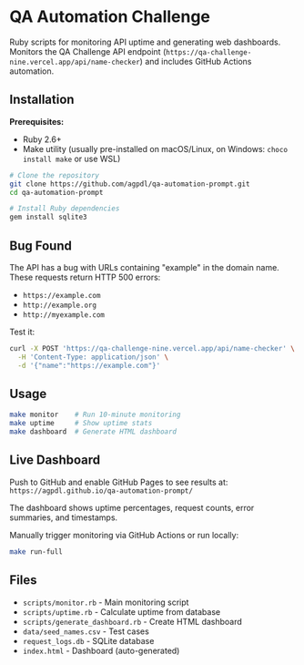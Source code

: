 # QA Automation Challenge

Ruby scripts for monitoring API uptime and generating web dashboards. Monitors the QA Challenge API endpoint (`https://qa-challenge-nine.vercel.app/api/name-checker`) and includes GitHub Actions automation.

## Installation

**Prerequisites:**
- Ruby 2.6+ 
- Make utility (usually pre-installed on macOS/Linux, on Windows: `choco install make` or use WSL)

```bash
# Clone the repository
git clone https://github.com/agpdl/qa-automation-prompt.git
cd qa-automation-prompt

# Install Ruby dependencies
gem install sqlite3
```

## Bug Found

The API has a bug with URLs containing "example" in the domain name. These requests return HTTP 500 errors:

- `https://example.com`
- `http://example.org` 
- `http://myexample.com`

Test it:
```bash
curl -X POST 'https://qa-challenge-nine.vercel.app/api/name-checker' \
  -H 'Content-Type: application/json' \
  -d '{"name":"https://example.com"}'
```

## Usage

```bash
make monitor    # Run 10-minute monitoring
make uptime     # Show uptime stats
make dashboard  # Generate HTML dashboard
```

## Live Dashboard

Push to GitHub and enable GitHub Pages to see results at:
`https://agpdl.github.io/qa-automation-prompt/`

The dashboard shows uptime percentages, request counts, error summaries, and timestamps.

Manually trigger monitoring via GitHub Actions or run locally:
```bash
make run-full
```

## Files

- `scripts/monitor.rb` - Main monitoring script
- `scripts/uptime.rb` - Calculate uptime from database
- `scripts/generate_dashboard.rb` - Create HTML dashboard
- `data/seed_names.csv` - Test cases
- `request_logs.db` - SQLite database
- `index.html` - Dashboard (auto-generated)

